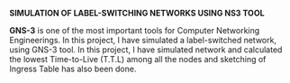 **SIMULATION OF LABEL-SWITCHING NETWORKS USING NS3 TOOL**

**GNS-3** is one of the most important tools for Computer Networking Engineerings. In this project, I have simulated a label-switched network, using GNS-3 tool. In this project, I have simulated network and calculated the lowest Time-to-Live (T.T.L) among all the nodes and sketching of Ingress Table has also been done.

